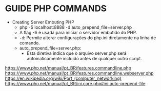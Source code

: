 
# GUIDE PHP COMMANDS

- Creating Server Embuting PHP
  - php -S localhost:8888 -d auto_prepend_file=server.php
  - A flag -S é usada para iniciar o servidor embutido do PHP.
  - `-d`: Permite alterar configurações do php.ini diretamente na linha de comando.
  - auto_prepend_file=server.php:
    - Esta diretiva indica que o arquivo server.php será automaticamente incluído 
    antes de qualquer outro script.

https://www.php.net/manual/pt_BR/features.commandline.php
https://www.php.net/manual/pt_BR/features.commandline.webserver.php
https://en.wikipedia.org/wiki/Port_(computer_networking)
https://www.php.net/manual/pt_BR/ini.core.php#ini.auto-prepend-file